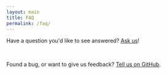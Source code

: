 ```yaml
---
layout: main
title: FAQ
permalink: /faq/
---
```


<i class="fa fa-twitter" style="font-size:80px"></i>
Have a question you'd like to see answered? <a href="https://twitter.com/aceplugin">Ask us</a>!

<br/>

<i class="fa fa-github" style="font-size:80px"></i>
Found a bug, or want to give us feedback? <a href="https://github.com/adnathan/ace/issues">Tell us on GitHub</a>.
